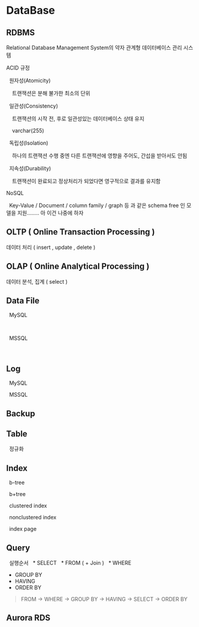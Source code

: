 DataBase
========
## RDBMS
Relational Database Management System의 약자 관계형 데이터베이스 관리 시스템 

ACID 규정 

&nbsp;&nbsp;원자성(Atomicity)

&nbsp;&nbsp;&nbsp;&nbsp;트랜잭션은 분해 불가한 최소의 단위

&nbsp;&nbsp;일관성(Consistency)

&nbsp;&nbsp;&nbsp;&nbsp;트랜잭션의 시작 전, 후로 일관성있는 데이터베이스 상태 유지

&nbsp;&nbsp;&nbsp;&nbsp;varchar(255)

&nbsp;&nbsp;독립성(Isolation)

&nbsp;&nbsp;&nbsp;&nbsp;하나의 트랜잭션 수행 중엔 다른 트랜잭션에 영향을 주어도, 간섭을 받아서도 안됨

&nbsp;&nbsp;지속성(Durability)

&nbsp;&nbsp;&nbsp;&nbsp;트랜잭션이 완료되고 정상처리가 되었다면 영구적으로 결과를 유지함 

NoSQL

&nbsp;&nbsp;Key-Value / Document / column family / graph 등 과 같은 schema free 인 모델을 지원........ 아 이건 나중에 하자




## OLTP ( Online Transaction Processing )
데이터 처리 ( insert , update , delete )
   
## OLAP ( Online Analytical Processing )
데이터 분석, 집계 ( select )

## Data File

&nbsp;&nbsp;MySQL

&nbsp;&nbsp;

&nbsp;&nbsp;MSSQL

&nbsp;&nbsp;

## Log

&nbsp;&nbsp;MySQL

&nbsp;&nbsp;MSSQL

## Backup

## Table

&nbsp;&nbsp;정규화

## Index

&nbsp;&nbsp;b-tree 

&nbsp;&nbsp;b+tree

&nbsp;&nbsp;clustered index

&nbsp;&nbsp;nonclustered index

&nbsp;&nbsp;index page 

## Query
&nbsp;&nbsp;실행순서
&nbsp;&nbsp;* SELECT
&nbsp;&nbsp;* FROM ( + Join ) 
&nbsp;&nbsp;* WHERE
* GROUP BY
* HAVING
* ORDER BY
> FROM -> WHERE -> GROUP BY -> HAVING -> SELECT -> ORDER BY

## Aurora RDS





   

